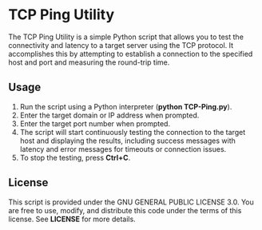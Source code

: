 # TCP Ping Utility

The TCP Ping Utility is a simple Python script that allows you to test the connectivity and latency to a target server using the TCP protocol. It accomplishes this by attempting to establish a connection to the specified host and port and measuring the round-trip time.

## Usage

1. Run the script using a Python interpreter (**python TCP-Ping.py**).
2. Enter the target domain or IP address when prompted.
3. Enter the target port number when prompted.
4. The script will start continuously testing the connection to the target host and displaying the results, including success messages with latency and error messages for timeouts or connection issues.
5. To stop the testing, press **Ctrl+C**.

## License
This script is provided under the GNU GENERAL PUBLIC LICENSE 3.0. You are free to use, modify, and distribute this code under the terms of this license. See **LICENSE** for more details.
